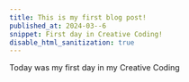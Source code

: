 ```yaml
---
title: This is my first blog post!
published_at: 2024-03--6
snippet: First day in Creative Coding!
disable_html_sanitization: true
---
```


Today was my first day in my Creative Coding